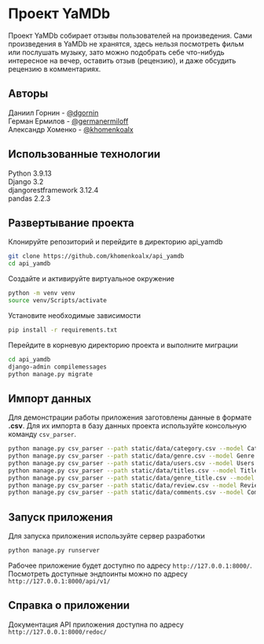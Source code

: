 # Проект YaMDb
Проект YaMDb собирает отзывы пользователей на произведения. Сами произведения в YaMDb не хранятся, здесь нельзя посмотреть фильм или послушать музыку, зато можно подобрать себе что-нибудь интересное на вечер, оставить отзыв (рецензию), и даже обсудить рецензию в комментариях.

## Авторы
Даниил Горнин - [@dgornin](https://github.com/dgornin)  
Герман Ермилов - [@germanermiloff](https://github.com/germanermiloff)  
Александр Хоменко - [@khomenkoalx](https://github.com/khomenkoalx)

## Использованные технологии
Python 3.9.13  
Django 3.2  
djangorestframework 3.12.4  
pandas 2.2.3  

## Развертывание проекта
Клонируйте репозиторий и перейдите в директорию api_yamdb
```bash
git clone https://github.com/khomenkoalx/api_yamdb
cd api_yamdb
```

Создайте и активируйте виртуальное окружение
```bash
python -m venv venv
source venv/Scripts/activate
```

Установите необходимые зависимости
```bash
pip install -r requirements.txt
```

Перейдите в корневую директорию проекта и выполните миграции
```bash
cd api_yamdb
django-admin compilemessages
python manage.py migrate
```

## Импорт данных
Для демонстрации работы приложения заготовлены данные в формате **.csv**. Для их импорта в базу данных проекта используйте консольную команду `csv_parser`.
```bash
python manage.py csv_parser --path static/data/category.csv --model Category
python manage.py csv_parser --path static/data/genre.csv --model Genre
python manage.py csv_parser --path static/data/users.csv --model Users
python manage.py csv_parser --path static/data/titles.csv --model Title
python manage.py csv_parser --path static/data/genre_title.csv --model GenreTitle
python manage.py csv_parser --path static/data/review.csv --model Review
python manage.py csv_parser --path static/data/comments.csv --model Comment
```

## Запуск приложения
Для запуска приложения используйте сервер разработки
```bash
python manage.py runserver
```
Рабочее приложение будет доступно по адресу `http://127.0.0.1:8000/`.
Посмотреть доступные эндпоинты можно по адресу `http://127.0.0.1:8000/api/v1/`

## Справка о приложении
Документация API приложения доступна по адресу `http://127.0.0.1:8000/redoc/`
